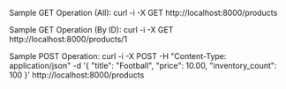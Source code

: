 Sample GET Operation (All):
curl -i -X GET http://localhost:8000/products

Sample GET Operation (By ID):
curl -i -X GET http://localhost:8000/products/1

Sample POST Operation:
curl -i -X POST -H "Content-Type: application/json" -d '{ "title": "Football", "price": 10.00, "inventory_count": 100 }' http://localhost:8000/products
